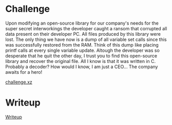 # Challenge

Upon modifying an open-source library for our company's needs for the super secret interworkings the developer caught a ransom that corrupted all data present on their developer PC. All files produced by this library were lost. The only thing we have now is a dump of all variable set calls since this was successfully restored from the RAM. Think of this dump like placing printf calls at every single variable update. Altough the developer was so desperate that he quit the other day, I trust you to find this open-source library and recover the original file. All I know is that it was written in C. Probably a decoder? How would I know, I am just a CEO... The company awaits for a hero!

[challenge.xz](files/challenge.xz)

# Writeup

[Writeup](WRITEUP.md)
